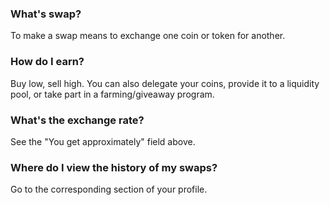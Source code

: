 ### What's swap?
To make a swap means to exchange one coin or token for another.

### How do I earn?
Buy low, sell high. You can also delegate your coins, provide it to a liquidity pool, or take part in a farming/giveaway program.

### What's the exchange rate?
See the "You get approximately" field above.

### Where do I view the history of my swaps?
Go to the corresponding section of your profile.
